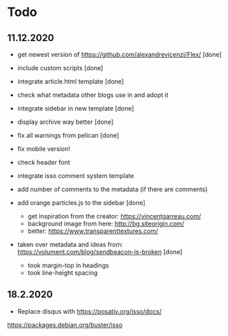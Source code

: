 # Todo

## 11.12.2020

- get newest version of https://github.com/alexandrevicenzi/Flex/ [done]

- include custom scripts [done]

- integrate article.html template [done]

- check what metadata other blogs use in <head> and adopt it

- integrate sidebar in new template [done]

- display archive way better [done]

- fix all warnings from pelican [done]

- fix mobile version!

- check header font

- integrate isso comment system template

- add number of comments to the metadata (if there are comments)

- add orange particles.js to the sidebar [done]
  - get inspiration from the creator: https://vincentgarreau.com/
  - background image from here: http://bg.siteorigin.com/
  - better: https://www.transparenttextures.com/

- taken over metadata and ideas from: https://volument.com/blog/sendbeacon-is-broken [done]
  - took margin-top in headings
  - took line-height spacing

## 18.2.2020

- Replace disqus with https://posativ.org/isso/docs/

https://packages.debian.org/buster/isso